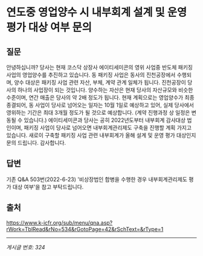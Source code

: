 # 연도중 영업양수 시 내부회계 설계 및 운영 평가 대상 여부 문의

## 질문
안녕하십니까?
당사는 현재 코스닥 상장사 에이티세미콘의 영위 사업중 반도체 패키징 사업의 영업양수를 추진하고 있습니다.
동 패키징 사업은 동사의 진천공장에서 수행되며, 양수 대상은 패키징 사업 관련 자산, 부체, 계약 관계 일체가 됩니다.
진천공장이 당사의 하나의 사업장이 되는 것입니다.
양수하는 자산은 현재 당사의 자산규모와 비슷한 수준이며, 연간 매출은 당사의 약 2배 정도가 됩니다.
현재 계획으로는 영업양수가 최종 종결되어,
동 사업이 당사로 넘어오는 일자는 10월 1일로 예상하고 있어, 실제 당사에서 영위하는 기간은 최대 3개월 정도가 될 것으로 예상합니다.
(계약 진행과정 상 일정은 변동될 수 있습니다.)
에이티세미콘과 당사는 공히 2022년도부터 내부회계 감사대상 법인이며,
패키징 사업이 당사로 넘어오면 내부회계관리제도 구축을 진행할 계획 가지고 있습니다.
새로이 구축할 패키징 사업 관련 내부회계가 올해 설계 및 운영 평가 대상인지 문의 드립니다.
감사합니다.

## 답변
기존 Q&A 503번(2022-6-23) '비상장법인 합병을 수행한 경우 내부회계관리제도 평가 대상 여부'을 참고 부탁드립니다.

## 출처
https://www.k-icfr.org/sub/menu/qna.asp?rWork=TblRead&rNo=534&rGotoPage=42&rSchText=&rType=1

---
*게시글 번호: 324*
